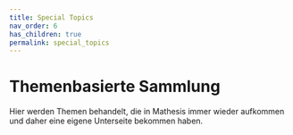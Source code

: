 ```yaml
---
title: Special Topics
nav_order: 6
has_children: true
permalink: special_topics
---
```


# Themenbasierte Sammlung

Hier werden Themen behandelt, die in Mathesis immer wieder aufkommen und daher eine eigene Unterseite bekommen haben.

